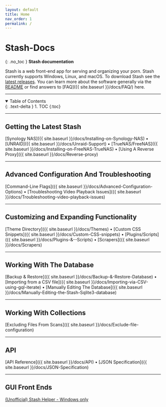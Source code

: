 ```yaml
---
layout: default
title: Home
nav_order: 1
permalink: /
---
```

# Stash-Docs
{: .no_toc }
**Stash documentation**

Stash is a web front-end app for serving and organizing your porn. Stash currently supports Windows, Linux, and macOS. To download Stash see the [latest releases](https://github.com/stashapp/stash/releases). You can learn more about the software generally via the [README](https://github.com/stashapp/stash/blob/master/README.md) or find answers to [FAQ]({{ site.baseurl }}/docs/FAQ/) here.

---

<details open markdown="block">
  <summary>
    Table of Contents
  </summary>
  {: .text-delta }
1. TOC
{:toc}
</details>

---

## Getting the Latest Stash

[Synology NAS]({{ site.baseurl }}/docs/Installing-on-Synology-NAS) • [UNRAID]({{ site.baseurl }}/docs/Unraid-Support) • [TrueNAS/FreeNAS]({{ site.baseurl }}/docs/Installing-on-FreeNAS-TrueNAS) • [Using A Reverse Proxy]({{ site.baseurl }}/docs/Reverse-proxy)

---

## Advanced Configuration And Troubleshooting

[Command-Line Flags]({{ site.baseurl }}/docs/Advanced-Configuration-Options) • [Troubleshooting Video Playback Issues]({{ site.baseurl }}/docs/Troubleshooting-video-playback-issues)

---

## Customizing and Expanding Functionality

[Theme Directory]({{ site.baseurl }}/docs/Themes) • [Custom CSS Snippets]({{ site.baseurl }}/docs/Custom-CSS-snippets) • [Plugins/Scripts]({{ site.baseurl }}/docs/Plugins-&--Scripts) • [Scrapers]({{ site.baseurl }}/docs/Scrapers)

---

## Working With The Database

[Backup & Restore]({{ site.baseurl }}/docs/Backup-&-Restore-Database) • [Importing from a CSV file]({{ site.baseurl }}/docs/Importing-via-CSV-using-gql-iterate) •  [Manually Editing The Database]({{ site.baseurl }}/docs/Manually-Editing-the-Stash-Sqlite3-database)

---

## Working With Collections

[Excluding Files From Scans]({{ site.baseurl }}/docs/Exclude-file-configuration)

---

## API

[API Reference]({{ site.baseurl }}/docs/API) • [JSON Specification]({{ site.baseurl }}/docs/JSON-Specification) 

---

## GUI Front Ends

[(Unofficial) Stash Helper - Windows only](https://github.com/philpw99/Stash_Helper)